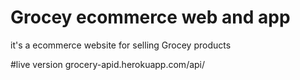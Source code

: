 
# Grocey ecommerce web and app

it's a ecommerce website for selling Grocey products

#live version
grocery-apid.herokuapp.com/api/
